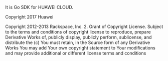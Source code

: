  It is Go SDK for HUAWEI CLOUD.

Copyright 2017 Huawei

Copyright 2012-2013 Rackspace, Inc.
2. Grant of Copyright License. Subject to the terms and conditions of
copyright license to reproduce, prepare Derivative Works of,
publicly display, publicly perform, sublicense, and distribute the
(c) You must retain, in the Source form of any Derivative Works
You may add Your own copyright statement to Your modifications and
may provide additional or different license terms and conditions
